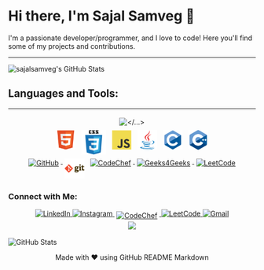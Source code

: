 <!-- Title -->
# Hi there, I'm Sajal Samveg 👋

<!-- Introduction -->
I'm a passionate developer/programmer, and I love to code! Here you'll find some of my projects and contributions.

<!-- GitHub Stats -->
<hr>

![sajalsamveg's GitHub Stats](https://github-readme-stats.vercel.app/api?username=sajalsamveg&show_icons=true&theme=dark)

<!-- Languages and Tools -->
## Languages and Tools:
<hr>
<p align="center">
  <img src="https://media0.giphy.com/media/v1.Y2lkPTc5MGI3NjExMzVibDN1YmpuaTBjaWtvZm53bXF2dHdudDN5dnNrYzdiNWxpZG42dyZlcD12MV9pbnRlcm5hbF9naWZfYnlfaWQmY3Q9Zw/L1R1tvI9svkIWwpVYr/giphy.gif" alt="</...>"  height="405" width="720"style="vertical-align:top; margin:4px">
  <br>
  <img src="https://github.com/devicons/devicon/blob/master/icons/html5/html5-original.svg" alt="HTML5" height="40" style="vertical-align:top; margin:4px">
  <img src="https://raw.githubusercontent.com/devicons/devicon/master/icons/css3/css3-original-wordmark.svg" alt="CSS3" height="50" style="vertical-align:top; margin:4px">
  <img src="https://github.com/devicons/devicon/blob/master/icons/javascript/javascript-original.svg" alt="JavaScript" height="40" style="vertical-align:top; margin:4px">
  <img src="https://github.com/devicons/devicon/blob/master/icons/java/java-original.svg" alt="Java" height="40" style="vertical-align:top; margin:4px">
  <img src="https://github.com/devicons/devicon/blob/master/icons/c/c-original.svg" alt="C" height="40" style="vertical-align:top; margin:4px">
  <img src="https://raw.githubusercontent.com/devicons/devicon/master/icons/cplusplus/cplusplus-original.svg" alt="C++" height="40" style="vertical-align:top; margin:4px">
</br>
  <a href="https://github.com">
    <img src="https://github.githubassets.com/images/modules/logos_page/GitHub-Mark.png" alt="GitHub" height="40" style="vertical-align:top; margin:4px;"> 
  </a>
  <img src="https://raw.githubusercontent.com/github/explore/80688e429a7d4ef2fca1e82350fe8e3517d3494d/topics/git/git.png" alt="Git" height="40" style="vertical-align:top; margin:4px;">
  <a href="https://www.codechef.com/users/sajalsamveg">
    <img src="https://images.crunchbase.com/image/upload/c_lpad,f_auto,q_auto:eco,dpr_1/zruiknbedz8yqafxbazb" alt="CodeChef" height="40" style="vertical-align:top; margin:4px;">
  </a>
  <a href="https://auth.geeksforgeeks.org/user/sajalsamveg">
    <img src="https://media.geeksforgeeks.org/gfg-gg-logo.svg" alt="Geeks4Geeks" height="40" width="55" style="vertical-align:top; margin:4px;">
  </a>
  <a href="https://leetcode.com/sajalsamveg/"><img src="https://raw.githubusercontent.com/rahuldkjain/github-profile-readme-generator/master/src/images/icons/Social/leet-code.svg" alt="LeetCode" height="40" style="vertical-align:top; margin:4px;">
</a>

  <!-- Add more icons as needed -->
</p>

<!-- Connect with Me -->
### Connect with Me:
<p align="center">
  <a href="https://www.linkedin.com/in/sajalsamveg/">
  <img src="https://upload.wikimedia.org/wikipedia/commons/c/c9/Linkedin.svg" alt="LinkedIn" height="50">
</a>
<a href="https://www.instagram.com/sajalsamveg/">
  <img src="https://cdn2.iconfinder.com/data/icons/social-media-2285/512/1_Instagram_colored_svg_1-1024.png" alt="Instagram" height="50">
</a>
 <a href="https://www.codechef.com/users/sajalsamveg">
    <img src="https://images.crunchbase.com/image/upload/c_lpad,f_auto,q_auto:eco,dpr_1/zruiknbedz8yqafxbazb" alt="CodeChef" height="50" style="vertical-align:top; margin:4px;">
  </a>
  </a>
<a href="https://leetcode.com/sajalsamveg/"><img src="https://raw.githubusercontent.com/rahuldkjain/github-profile-readme-generator/master/src/images/icons/Social/leet-code.svg" alt="LeetCode" height="50">
</a>
<a href="mailto:sajalsamveg@gmail.com">
  <img src="https://encrypted-tbn0.gstatic.com/images?q=tbn:ANd9GcSo4l2kJeVPA7AnBIEXosID7cAHerUfuiTVQeNGcIMaQIaqPV8v4VkLz_J5SgAFxc6wC8M&usqp=CAU" alt="Gmail" height="50">
<a href=""></a>
<br>

<!-- GitHub Stats Animation (Optional) -->
<img src="https://github.com/sajalsamveg/sajalsamveg/blob/master/generated/languages.svg">
</p>

![GitHub Stats](https://github-readme-stats.vercel.app/api?username=sajalsamveg&show_icons=true&theme=dark)
<!-- Footer -->
<p align="center">
  Made with ❤️ using GitHub README Markdown
</p>
